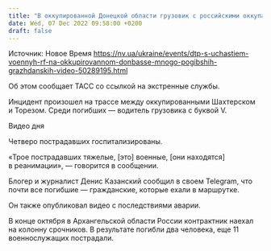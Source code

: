 ```yaml
---
title: "В оккупированной Донецкой области грузовик с российскими оккупантами столкнулся с маршруткой, погибли 16 человек"
date: Wed, 07 Dec 2022 09:58:00 +0200
draft: false
---
```

Источник: Новое Время https://nv.ua/ukraine/events/dtp-s-uchastiem-voennyh-rf-na-okkupirovannom-donbasse-mnogo-pogibshih-grazhdanskih-video-50289195.html


 Об этом сообщает ТАСС со ссылкой на экстренные службы.

Инцидент произошел на трассе между оккупированными Шахтерском и Торезом. Среди погибших — водитель грузовика с буквой V.

 Видео дня   

Четверо пострадавших госпитализированы.

«Трое пострадавших тяжелые, [это] военные, [они находятся] в реанимации», — говорится в сообщении.

Блогер и журналист Денис Казанский сообщил в своем Telegram, что почти все погибшие — гражданские, которые ехали в маршрутке.

Он также опубликовал видео с последствиями аварии.

 В конце октября в Архангельской области России контрактник наехал на колонну срочников. В результате погибли два человека, еще 11 военнослужащих пострадали.

